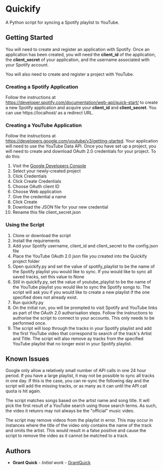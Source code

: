# Quickify
A Python script for syncing a Spotify playlist to YouTube.

## Getting Started
You will need to create and register an application with Spotify. Once an application has been created, you will need the **client_id** of the application, the **client_secret** of your application, and the username associated with your Spotify account.

You will also need to create and register a project with YouTube.

### Creating a Spotify Application
Follow the instructions at https://developer.spotify.com/documentation/web-api/quick-start/ to create a new Spotify application and acquire your **client_id** and **client_secret**. You can use https://localhost/ as a redirect URL.

### Creating a YouTube Application
Follow the instructions at https://developers.google.com/youtube/v3/getting-started. Your application will need to use the YouTube Data API. Once you have set up a project, you will need to create and download OAuth 2.0 credentials for your project. To do this:
1. Visit the [Google Developers Console](https://console.developers.google.com/)
2. Select your newly-created project
3. Click Credentials
4. Click Create Credentials
5. Choose OAuth client ID
6. Choose Web application
7. Give the credential a name
8. Click Create
9. Download the JSON file for your new credential
10. Rename this file client_secret.json

### Using the Script
1. Clone or download the script
2. Install the requirements
3. Add your Spotify username, client_id and client_secret to the config.json file
4. Place the YouTube OAuth 2.0 json file you created into the Quickify project folder
5. Open quickify.py and set the value of spotify_playlist to be the name of the Spotify playlist you would like to sync. If you would like to sync all saved tracks, set this value to None
6. Still in quickify.py, set the value of youtube_playlist to be the name of the YouTube playlist you would like to sync the Spotify songs to. The script will ask you if you would like to create a new playlist if the one specified does not already exist.
7. Run quickify.py
8. On the initial run, you will be prompted to visit Spotify and YouTube links as part of the OAuth 2.0 authorisation steps. Follow the instructions to authorise the script to connect to your accounts. This only needs to be performed once.
9. The script will loop through the tracks in your Spotify playlist and add the first YouTube video that correspond to search of the track's Artist and Title. The script will also remove ay tracks from the specified YouTube playlist that no longer exist in your Spotify playlist.

## Known Issues
Google only allow a relatively small number of API calls in one 24 hour period. If you have a large playlist, it may not be possible to sync all tracks in one day. If this is the case, you can re-sync the following day and the script will add the missing tracks, or as many as it can until the API call quota is hit again.

The script matches songs based on the artist name and song title. It will pick the first result of a YouTube search using those search terms. As such, the video it retunrs may not always be the "official" music video.

The script may remove videos from the playlist in error. This may occur in instances where the title of the video only contains the name of the track and omits the artist. This would result in a false positive and cause the script to remove the video as it cannot be matched to a track.

## Authors
* **Grant Quick** - *Initial work* - [GrantQuick](https://github.com/GrantQuick)
